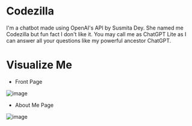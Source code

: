 # Codezilla

I'm a chatbot made using OpenAI's API by Susmita Dey. She named me Codezilla but fun fact I don't like it. You may call me as ChatGPT Lite as I can answer all your questions like my powerful ancestor ChatGPT.

# Visualize Me
- Front Page

![image](https://user-images.githubusercontent.com/79099734/209629931-c3b05d8f-9c32-4766-bc25-1244c4e7a1f3.png)

- About Me Page

![image](https://user-images.githubusercontent.com/79099734/209629955-3e99ac0c-17f2-4963-9821-5c09678f6367.png)
